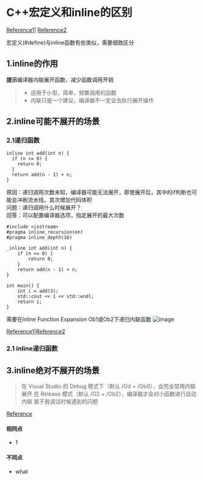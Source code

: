 # C++宏定义和inline的区别

[Reference1](https://stackoverflow.com/questions/1137575/inline-functions-vs-preprocessor-macros?utm_source=chatgpt.com)|
[Reference2](https://en.cppreference.com/w/c/language/inline?utm_source=chatgpt.com)

宏定义(#define)与inline函数有些类似，需要细致区分

## 1.inline的作用
**提示**编译器内联展开函数，减少函数调用开销

> - 适用于小型，简单，频繁调用的函数
> - 内联只是一个建议，编译器不一定会去执行展开操作


## 2.inline可能不展开的场景

### 2.1递归函数
```
inline int add(int n) {
  if (n <= 0) {
    return 0;
  }
  return add(n - 1) + n;
}
```
原因：递归调用次数未知，编译器可能无法展开，即使展开后，其中的if判断也可能会冲刷流水线，其次增加代码体积\
问题：递归调用什么时候展开？\
回答：可以配置编译器选项，指定展开的最大次数
```
#include <iostream>
#pragma inline_recursion(on)
#pragma inline_depth(16)

_inline int add(int n) {
    if (n <= 0) {
        return 0;
    }
    return add(n - 1) + n;
}

int main() {
    int i = add(3);
    std::cout << i << std::endl;
    return i;
}
```
需要在Inline Function Expansion Ob1或Ob2下递归内联函数
![image](https://github.com/user-attachments/assets/1b833f42-5529-463d-af54-e5f76a1decfe)

[Reference1](https://learn.microsoft.com/en-us/cpp/preprocessor/inline-recursion?view=msvc-170&utm_source=chatgpt.com)|[Reference2](https://stackoverflow.com/questions/190232/can-a-recursive-function-be-inline)


### 2.1 inline递归函数

## 3.inline绝对不展开的场景

> 在 Visual Studio 的 Debug 模式下（默认 /Od + /Ob0），会完全禁用内联展开
> 在 Release 模式（默认 /O2 + /Ob2），编译器才会对小函数进行自动内联
> 属于我调试时候遇到的问题

[Reference](https://stackoverflow.com/questions/1137575/inline-functions-vs-preprocessor-macros?utm_source=chatgpt.com)



#### 相同点

- 1


#### 不同点

- what
